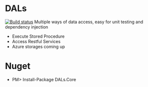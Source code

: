 # DALs
[![Build status](https://ci.appveyor.com/api/projects/status/tq98cre3909s8b3r?svg=true)](https://ci.appveyor.com/project/TianyuanC/dals)
Multiple ways of data access, easy for unit testing and dependency injection

* Execute Stored Procedure
* Access Restful Services
* Azure storages coming up

# Nuget

* PM> Install-Package DALs.Core